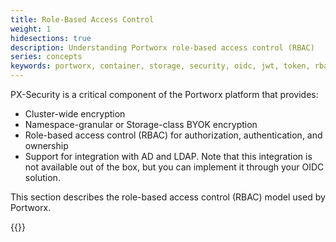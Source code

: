 ```yaml
---
title: Role-Based Access Control
weight: 1
hidesections: true
description: Understanding Portworx role-based access control (RBAC)
series: concepts
keywords: portworx, container, storage, security, oidc, jwt, token, rbac
---
```


PX-Security is a critical component of the Portworx platform that provides:

  - Cluster-wide encryption
  - Namespace-granular or Storage-class BYOK encryption
  - Role-based access control (RBAC) for authorization, authentication, and ownership
  - Support for integration with AD and LDAP. Note that this integration is not available out of the box, but you can implement it through your OIDC solution.

This section describes the role-based access control (RBAC) model used by Portworx.

{{<homelist series="authorization">}}

